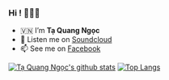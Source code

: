 ### Hi ! 👋👋👋

- 🇻🇳 I’m **Tạ Quang Ngọc**
- 🎼 Listen me on [Soundcloud](https://soundcloud.com/t-quang-ng-c-802275370)
- 📫 See me on [Facebook](https://www.facebook.com/daynholongthongg/)

[![Tạ Quang Ngọc's github stats](https://github-readme-stats.vercel.app/api?username=tangoc2712&hide=issues&show_icons=true)](https://github.com/tangoc2712)
[![Top Langs](https://github-readme-stats.vercel.app/api/top-langs/?username=tangoc2712&layout=compact)](https://github.com/tangoc2712)
